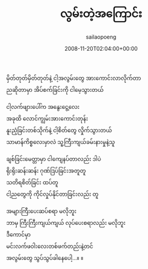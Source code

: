 ﻿---
_last_editor_used_jetpack: block-editor
_publicize_job_id: "59410504125"
_wp_old_date: "2021-06-10"
author: sailaopoeng
categories:
  - poems
date: "2008-11-20T02:04:00+00:00"
parent_post_id: null
post_id: "258"
timeline_notification: "1623281043"
title: လွမ်းတဲ့အကြောင်း
url: /2008/11/20/လွမ်းတဲ့အကြောင်း/

---
မှိတ်တုတ်မှိတ်တုတ်နဲ့ ငါ့အလွမ်းတွေ အားကောင်းလာလိုက်တာ  
ညဆိုတာမှာ အိပ်စက်ခြင်းကို ငါမေ့သွားတယ်

ငါ့လက်ဖျားပေါ်က အနွေးငွေ့လေး  
အခုထိ လောင်ကျွမ်းအားကောင်းတုန်း  
နူးညံ့ခြင်းတစ်သိုက်နဲ့ ငါ့စိတ်တွေ လှိုက်သွားတယ်  
သာမာန်ကိစ္စလေးမှာလဲ သူ့ကြီးကျယ်ခမ်းနားမှုနဲ့သူ

ချစ်ခြင်းမေတ္တာမှာ ငါကျေနပ်တာလည်း ဒါပဲ  
ရိုးရိုးဆန်းဆန်း ဂုဏ်ဒြပ်ခြင်းအတူတူ  
သတိရစိတ်ခြင်း ထပ်တူ  
ငါ့ညတွေကို ကိုင်လှုပ်နိုင်တာခြင်းလည်း တူ

အများကြီးပေးဆပ်စရာ မလိုဘူး  
ဘာမှ ကြီးကြီးကျယ်ကျယ် လုပ်ပေးစရာလည်း မလိုဘူး  
ဒီကောင်မှာ  
မင်းလက်ဖဝါးလေးတစ်ဖက်တည်းနဲ့တင်  
အလွမ်းတွေ သွပ်သွပ်ခါနေပေါ့…။ ။

